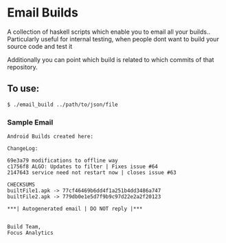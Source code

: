 
Email Builds
====

A collection of haskell scripts which enable you to email all your builds.. 
Particularly useful for internal testing, when people dont want to build your source code and test it

Additionally you can point which build is related to which commits of that repository.


## To use:
```sh
$ ./email_build ../path/to/json/file
```

### Sample Email
```
Android Builds created here:

ChangeLog:

69e3a79 modifications to offline way
c1756f8 ALGO: Updates to filter | Fixes issue #64
2147643 service need not restart now | closes issue #63

CHECKSUMS
builtFile1.apk -> 77cf46469b6dd4f1a251b4dd3486a747
builtFile2.apk -> 779db0e1e5d7f9b9c97d22e2a2f20123

***| Autogenerated email | DO NOT reply |***


Build Team,
Focus Analytics
```
